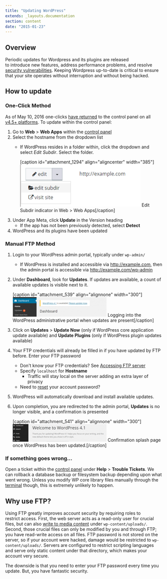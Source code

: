 ```yaml
---
title: "Updating WordPress"
extends: _layouts.documentation
section: content
date: "2015-01-23"
---
```


## Overview

Periodic updates for Wordpress and its plugins are released to introduce new features, address performance problems, and resolve [security vulnerabilities](https://cve.mitre.org/cgi-bin/cvekey.cgi?keyword=wordpress). Keeping Wordpress up-to-date is critical to ensure that your site operates without interruption and without being hacked.

## How to update

### One-Click Method

As of May 10, 2016 one-clicks [have returned](http://updates.apiscp.com/2016/05/one-clicks-are-back/) to the control panel on all [v4.5+ platforms](/docs/platform/determining-platform-version/). To update within the control panel:

1. Go to **Web** > **Web Apps** within the [control panel](/docs/control-panel/logging-into-the-control-panel/)
2. Select the hostname from the dropdown list
    - If WordPress resides in a folder within, click the dropdown and select _Edit Subdir_. Select the folder.
        
        \[caption id="attachment\_1294" align="aligncenter" width="385"\][![Edit Subdir indicator in Web > Web Apps](images/edit-subdir-indicator.png)](/docs/wp-content/uploads/2015/01/edit-subdir-indicator.png) Edit Subdir indicator in Web > Web Apps\[/caption\]
3. Under App Meta, click **Update** in the Version heading
    - If the app has not been previously detected, select **Detect**
4. WordPress and its plugins have been updated

### Manual FTP Method

1. Login to your WordPress admin portal, typically under `wp-admin/`
    - If WordPress is installed and accessible via http://example.com, then the admin portal is accessible via http://example.com/wp-admin
2. Under **Dashboard**, look for **Updates**. If updates are available, a count of available updates is visible next to it.
    
    \[caption id="attachment\_539" align="alignnone" width="300"\][![Logging into the WordPress administrative portal when updates are present](images/wordpress-updates-present-300x62.png)](/docs/wp-content/uploads/2015/01/wordpress-updates-present.png) Logging into the WordPress administrative portal when updates are present\[/caption\]
3. Click on **Updates** > **Update Now** (only if WordPress core application update available) and **Update Plugins** (only if WordPress plugin updates available)
4. Your FTP credentials will already be filled in if you have updated by FTP before. Enter your FTP password
    - Don't know your FTP credentials? See [Accessing FTP server](/docs/ftp/accessing-ftp-server/ "Accessing FTP server")
    - Specify `localhost` for **Hostname**
        - Traffic will stay local on the server adding an extra layer of privacy
    - Need to [reset](/docs/control-panel/resetting-your-password/ "Resetting your password") your account password?
5. WordPress will automatically download and install available updates.
6. Upon completion, you are redirected to the admin portal, **Updates** is no longer visible, and a confirmation is presented
    
    \[caption id="attachment\_541" align="alignnone" width="300"\][![Confirmation splash page once WordPress has been updated.](images/wordpress-update-completed-300x56.png)](/docs/wp-content/uploads/2015/01/wordpress-update-completed.png) Confirmation splash page once WordPress has been updated.\[/caption\]

### If something goes wrong...

Open a ticket within the [control panel](/docs/control-panel/logging-into-the-control-panel/ "Logging into the control panel") under **Help** > **Trouble Tickets**. We can rollback a database backup or filesystem backup depending upon what went wrong. Unless you modify WP core library files manually through the [terminal](/docs/terminal/accessing-terminal/ "Accessing terminal") though, this is extremely unlikely to happen.

## Why use FTP?

Using FTP greatly improves account security by requiring roles to restrict access. First, the web server acts as a read-only user for crucial files, but can also [write to media content](/docs/php-wordpress/enabling-write-access/ "Enabling write-access") under `wp-content/uploads/`. Second, those crucial files can only be modified by you and through FTP; you have read-write access on all files. FTP password is not stored on the server, so if your account were hacked, damage would be restricted to `wp-content/uploads/`. Servers are configured to restrict scripting languages and serve only static content under that directory, which makes your account very secure.

The downside is that you need to enter your FTP password every time you update. But, you have fantastic security.
